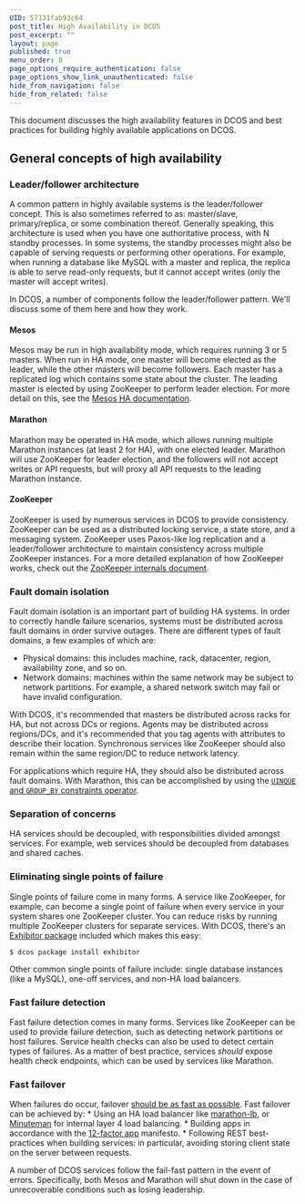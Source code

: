 ```yaml
---
UID: 57131fab93c64
post_title: High Availability in DCOS
post_excerpt: ""
layout: page
published: true
menu_order: 0
page_options_require_authentication: false
page_options_show_link_unauthenticated: false
hide_from_navigation: false
hide_from_related: false
---
```

This document discusses the high availability features in DCOS and best practices for building highly available applications on DCOS.

## General concepts of high availability

### Leader/follower architecture

A common pattern in highly available systems is the leader/follower concept. This is also sometimes referred to as: master/slave, primary/replica, or some combination thereof. Generally speaking, this architecture is used when you have one authoritative process, with N standby processes. In some systems, the standby processes might also be capable of serving requests or performing other operations. For example, when running a database like MySQL with a master and replica, the replica is able to serve read-only requests, but it cannot accept writes (only the master will accept writes).

In DCOS, a number of components follow the leader/follower pattern. We'll discuss some of them here and how they work.

#### Mesos

Mesos may be run in high availability mode, which requires running 3 or 5 masters. When run in HA mode, one master will become elected as the leader, while the other masters will become followers. Each master has a replicated log which contains some state about the cluster. The leading master is elected by using ZooKeeper to perform leader election. For more detail on this, see the [Mesos HA documentation][1].

#### Marathon

Marathon may be operated in HA mode, which allows running multiple Marathon instances (at least 2 for HA), with one elected leader. Marathon will use ZooKeeper for leader election, and the followers will not accept writes or API requests, but will proxy all API requests to the leading Marathon instance.

#### ZooKeeper

ZooKeeper is used by numerous services in DCOS to provide consistency. ZooKeeper can be used as a distributed locking service, a state store, and a messaging system. ZooKeeper uses Paxos-like log replication and a leader/follower architecture to maintain consistency across multiple ZooKeeper instances. For a more detailed explanation of how ZooKeeper works, check out the [ZooKeeper internals document][2].

### Fault domain isolation

Fault domain isolation is an important part of building HA systems. In order to correctly handle failure scenarios, systems must be distributed across fault domains in order survive outages. There are different types of fault domains, a few examples of which are:

*   Physical domains: this includes machine, rack, datacenter, region, availability zone, and so on.
*   Network domains: machines within the same network may be subject to network partitions. For example, a shared network switch may fail or have invalid configuration.

With DCOS, it's recommended that masters be distributed across racks for HA, but not across DCs or regions. Agents may be distributed across regions/DCs, and it's recommended that you tag agents with attributes to describe their location. Synchronous services like ZooKeeper should also remain within the same region/DC to reduce network latency.

For applications which require HA, they should also be distributed across fault domains. With Marathon, this can be accomplished by using the [`UINQUE` and `GROUP_BY` constraints operator][3].

### Separation of concerns

HA services should be decoupled, with responsibilities divided amongst services. For example, web services should be decoupled from databases and shared caches.

### Eliminating single points of failure

Single points of failure come in many forms. A service like ZooKeeper, for example, can become a single point of failure when every service in your system shares one ZooKeeper cluster. You can reduce risks by running multiple ZooKeeper clusters for separate services. With DCOS, there's an [Exhibitor package][4] included which makes this easy:

`$ dcos package install exhibitor`

Other common single points of failure include: single database instances (like a MySQL), one-off services, and non-HA load balancers.

### Fast failure detection

Fast failure detection comes in many forms. Services like ZooKeeper can be used to provide failure detection, such as detecting network partitions or host failures. Service health checks can also be used to detect certain types of failures. As a matter of best practice, services *should* expose health check endpoints, which can be used by services like Marathon.

### Fast failover

When failures do occur, failover [should be as fast as possible][5]. Fast failover can be achieved by: * Using an HA load balancer like [marathon-lb][6], or [Minuteman][7] for internal layer 4 load balancing. * Building apps in accordance with the [12-factor app][8] manifesto. * Following REST best-practices when building services: in particular, avoiding storing client state on the server between requests.

A number of DCOS services follow the fail-fast pattern in the event of errors. Specifically, both Mesos and Marathon will shut down in the case of unrecoverable conditions such as losing leadership.

 [1]: https://mesos.apache.org/documentation/latest/high-availability/
 [2]: https://zookeeper.apache.org/doc/r3.4.8/zookeeperInternals.html
 [3]: https://mesosphere.github.io/marathon/docs/constraints.html
 [4]: https://github.com/mesosphere/exhibitor-dcos
 [5]: https://en.wikipedia.org/wiki/Fail-fast
 [6]: https://github.com/mesosphere/marathon-lb
 [7]: https://github.com/mesosphere/minuteman
 [8]: http://12factor.net/